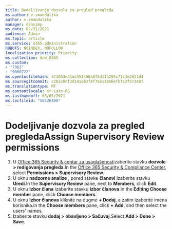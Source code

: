 ```yaml
---
title: Dodeljivanje dozvola za pregled pregleda
ms.author: v-smandalika
author: v-smandalika
manager: dansimp
ms.date: 02/21/2021
audience: Admin
ms.topic: article
ms.service: o365-administration
ROBOTS: NOINDEX, NOFOLLOW
localization_priority: Priority
ms.collection: Adm_O365
ms.custom:
- "7363"
- "9000722"
ms.openlocfilehash: 473053e31ac591490a8f5d11b295c71c3e2821d4
ms.sourcegitcommit: c202c0df2d141e63f4f7eb13a56efbfc2f57348f
ms.translationtype: MT
ms.contentlocale: sr-Latn-RS
ms.lasthandoff: 03/05/2021
ms.locfileid: "50526408"
---
```

# <a name="assign-supervisory-review-permissions"></a><span data-ttu-id="db249-102">Dodeljivanje dozvola za pregled pregleda</span><span class="sxs-lookup"><span data-stu-id="db249-102">Assign Supervisory Review permissions</span></span>

1. <span data-ttu-id="db249-103">U [Office 365 Security & centar za usaglašenost](https://sip.protection.office.com/homepage)izaberite stavku **dozvole > redigovanja pregleda**.</span><span class="sxs-lookup"><span data-stu-id="db249-103">In the [Office 365 Security & Compliance Center](https://sip.protection.office.com/homepage), select **Permissions > Supervisory Review**.</span></span>
2. <span data-ttu-id="db249-104">U oknu **nadzorne analize** , pored stavke **članovi** izaberite stavku **Uredi**.</span><span class="sxs-lookup"><span data-stu-id="db249-104">In the **Supervisory Review** pane, next to **Members**, click **Edit**.</span></span>
3. <span data-ttu-id="db249-105">U oknu **Izbor člana** izaberite stavku **Izbor članova**.</span><span class="sxs-lookup"><span data-stu-id="db249-105">In the **Editing Choose member** pane, click **Choose members**.</span></span>
4. <span data-ttu-id="db249-106">U oknu **Izbor članova** kliknite na dugme **+ Dodaj**, a zatim izaberite imena korisnika.</span><span class="sxs-lookup"><span data-stu-id="db249-106">In the **Choose members** pane, click **+ Add**, and then select the users' names.</span></span>
5. <span data-ttu-id="db249-107">Izaberite stavku **dodaj > obavljeno > Sačuvaj**.</span><span class="sxs-lookup"><span data-stu-id="db249-107">Select **Add > Done > Save**.</span></span>
